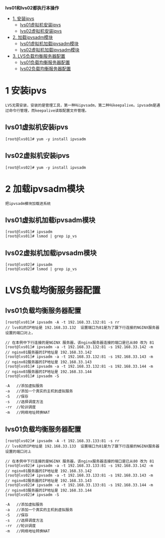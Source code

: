 **lvs01和lvs02都执行本操作**

* [1. 安装ipvs](#1-安装ipvs)
  * [lvs01虚拟机安装ipvs](#lvs01虚拟机安装ipvs)
  * [lvs02虚拟机安装ipvs](#lvs01虚拟机安装ipvs)
* [2. 加载ipvsadm模块](#2-加载ipvsadm模块)
  * [lvs01虚拟机加载ipvsadm模块](#lvs01虚拟机加载ipvsadm模块) 
  * [lvs02虚拟机加载ipvsadm模块](#lvs02虚拟机加载ipvsadm模块) 
* [3. LVS负载均衡服务器配置](#LVS负载均衡服务器配置)
  * [lvs01负载均衡服务器配置](#lvs01负载均衡服务器配置)
  * [lvs02负载均衡服务器配置](#lvs02负载均衡服务器配置)  
# 1 安装ipvs

    LVS无需安装，安装的是管理工具，第一种叫ipvsadm，第二种叫keepalive。ipvsadm是通过命令行管理，而keepalive读取配置文件管理。
  
## lvs01虚拟机安装ipvs

    [root@lvs01]# yum -y install ipvsadm
   
## lvs02虚拟机安装ipvs

    [root@lvs02]# yum -y install ipvsadm

# 2 加载ipvsadm模块

    把ipvsadm模块加载进系统

## lvs01虚拟机加载ipvsadm模块

    [root@lvs01]# ipvsadm
    [root@lvs01]# lsmod | grep ip_vs
    
## lvs02虚拟机加载ipvsadm模块
    
    [root@lvs02]# ipvsadm
    [root@lvs02]# lsmod | grep ip_vs

# LVS负载均衡服务器配置

## lvs01负载均衡服务器配置

    [root@lvs01]# ipvsadm -A -t 192.168.33.132:81 -s rr                    // lvs01的IP地址是 192.168.33.132  设置端口为81是为了跟下行连接的NGINX服务器设置的端口对上，
                                                                           // 在本例中下行连接的是NGINX 服务器，该nginx服务器连接的端口是已从80 改为 81
    [root@lvs01]# ipvsadm -a -t 192.168.33.132:81 -s 192.168.33.142 -m     // nginx01服务器的IP地址是 192.168.33.142
    [root@lvs01]# ipvsadm -a -t 192.168.33.132:81 -s 192.168.33.143 -m     // nginx02服务器的IP地址是 192.168.33.143
    [root@lvs01]# ipvsadm -a -t 192.168.33.132:81 -s 192.168.33.144 -m     // nginx03服务器的IP地址是 192.168.33.144
    [root@lvs01]# ipvsadm -S

    -A   //添加虚拟服务
    -a   //添加一个真实的主机到虚拟服务
    -S   //保存
    -s   //选择调度方法
    -rr  //轮训调度
    -m   //网络地址转换NAT

## lvs01负载均衡服务器配置
    
    [root@lvs02]# ipvsadm -A -t 192.168.33.133:81 -s rr                    // lvs02的IP地址是 192.168.33.133  设置端口为81是为了跟下行连接的NGINX服务器设置的端口对上
                                                                           // 在本例中下行连接的是NGINX 服务器，该nginx服务器连接的端口是已从80 改为 81
    [root@lvs02]# ipvsadm -a -t 192.168.33.133:81 -s 192.168.33.142 -m     // nginx01服务器的IP地址是 192.168.33.142
    [root@lvs02]# ipvsadm -a -t 192.168.33.133:81 -s 192.168.33.143 -m     // nginx02服务器的IP地址是 192.168.33.143
    [root@lvs02]# ipvsadm -a -t 192.168.33.133:81 -s 192.168.33.144 -m     // nginx03服务器的IP地址是 192.168.33.144
    [root@lvs02]# ipvsadm -S

    -A   //添加虚拟服务
    -a   //添加一个真实的主机到虚拟服务
    -S   //保存
    -s   //选择调度方法
    -rr  //轮训调度
    -m   //网络地址转换NAT

